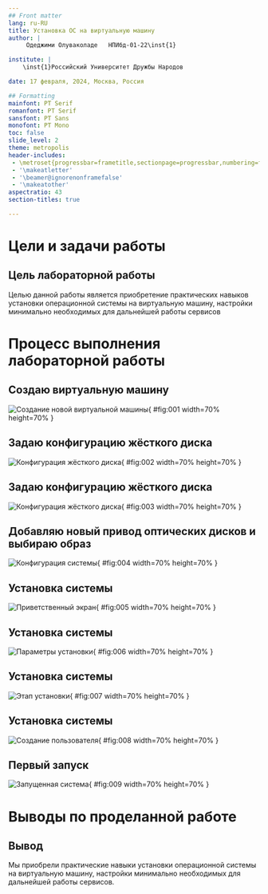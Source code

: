 ```yaml
---
## Front matter
lang: ru-RU
title: Установка ОС на виртуальную машину
author: |
	 Одеджими Олуваколаде	НПИбд-01-22\inst{1}

institute: |
	\inst{1}Российский Университет Дружбы Народов

date: 17 февраля, 2024, Москва, Россия

## Formatting
mainfont: PT Serif
romanfont: PT Serif
sansfont: PT Sans
monofont: PT Mono
toc: false
slide_level: 2
theme: metropolis
header-includes: 
 - \metroset{progressbar=frametitle,sectionpage=progressbar,numbering=fraction}
 - '\makeatletter'
 - '\beamer@ignorenonframefalse'
 - '\makeatother'
aspectratio: 43
section-titles: true

---
```


# Цели и задачи работы

## Цель лабораторной работы

Целью данной работы является приобретение практических навыков установки операционной системы на виртуальную машину, настройки минимально необходимых для дальнейшей работы сервисов

# Процесс выполнения лабораторной работы

## Создаю виртуальную машину

![Создание новой виртуальной машины](image/01.png){ #fig:001 width=70% height=70% }

## Задаю конфигурацию жёсткого диска

![Конфигурация жёсткого диска](image/02.png){ #fig:002 width=70% height=70% }

## Задаю конфигурацию жёсткого диска

![Конфигурация жёсткого диска](image/03.png){ #fig:003 width=70% height=70% }

## Добавляю новый привод оптических дисков и выбираю образ 

![Конфигурация системы](image/04.png){ #fig:004 width=70% height=70% }

## Установка системы

![Приветственный экран](image/05.png){ #fig:005 width=70% height=70% }

## Установка системы

![Параметры установки](image/06.png){ #fig:006 width=70% height=70% }

## Установка системы

![Этап установки](image/07.png){ #fig:007 width=70% height=70% }

## Установка системы

![Создание пользователя](image/08.png){ #fig:008 width=70% height=70% }

## Первый запуск

![Запущенная система](image/09.png){ #fig:009 width=70% height=70% }

# Выводы по проделанной работе

## Вывод

Мы приобрели практические навыки установки операционной системы на виртуальную машину, настройки минимально необходимых для дальнейшей работы сервисов.